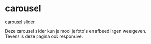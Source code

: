 # carousel
carousel slider

Deze carousel slider kun je mooi je foto's en afbeedlingen weergeven. 
Tevens is deze pagina ook responsive.


